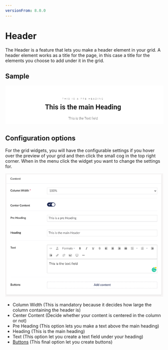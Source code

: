 ```yaml
---
versionFrom: 8.0.0
---
```


# Header

The Header is a feature that lets you make a header element in your grid. A header element works as a title for the page, in this case a title for the elements you choose to add under it in the grid.

## Sample

![Header Frontend](images/Header-Frontend.png)

## Configuration options

For the grid widgets, you will have the configurable settings if you hover over the preview of your grid and then click the small cog in the top right corner. When in the menu click the widget you want to change the settings for.

![Header Backoffice](images/Header-settings.png)

- Column Width (This is mandatory because it decides how large the column containing the header is)
- Center Content (Decide whether your content is centered in the column or not)
- Pre Heading (This option lets you make a text above the main heading)
- Heading (This is the main heading)
- Text (This option let you create a text field under your heading)
- [Buttons](../../Buttons/index.md) (This final option let you create buttons)

